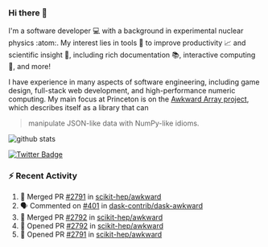### Hi there 👋 

I'm a software developer 💻 with a background in experimental nuclear physics :atom:. My interest lies in tools :wrench: to improve productivity :chart_with_upwards_trend: and scientific insight :telescope:, including rich documentation 📚, interactive computing 🧮, and more! 

I have experience in many aspects of software engineering, including game design, full-stack web development, and high-performance numeric computing. My main focus at Princeton is on the [Awkward Array project](awkward-array.org/), which describes itself as a library that can 
> manipulate JSON-like data with NumPy-like idioms.

![github stats](https://github-readme-stats.vercel.app/api?username=agoose77&show_icons=true&hide_rank=true&hide_title=true&bg_color=30,e76445,904e95&text_color=efe3ec&icon_color=efe3ec)
<!--
**agoose77/agoose77** is a ✨ _special_ ✨ repository because its `README.md` (this file) appears on your GitHub profile.

Here are some ideas to get you started:

- 🔭 I’m currently working on ...
- 🌱 I’m currently learning ...
- 👯 I’m looking to collaborate on ...
- 🤔 I’m looking for help with ...
- 💬 Ask me about ...
- 📫 How to reach me: ...
- 😄 Pronouns: ...
- ⚡ Fun fact: ...
-->

[![Twitter Badge](https://img.shields.io/twitter/follow/agoose77?style=flat-square&logo=Twitter&logoColor=white&color=cornflowerblue)](https://twitter.com/agoose77)

### :zap: Recent Activity

<!--START_SECTION:activity-->
1. 🎉 Merged PR [#2791](https://github.com/scikit-hep/awkward/pull/2791) in [scikit-hep/awkward](https://github.com/scikit-hep/awkward)
2. 🗣 Commented on [#401](https://github.com/dask-contrib/dask-awkward/pull/401#issuecomment-1789651603) in [dask-contrib/dask-awkward](https://github.com/dask-contrib/dask-awkward)
3. 🎉 Merged PR [#2792](https://github.com/scikit-hep/awkward/pull/2792) in [scikit-hep/awkward](https://github.com/scikit-hep/awkward)
4. 💪 Opened PR [#2792](https://github.com/scikit-hep/awkward/pull/2792) in [scikit-hep/awkward](https://github.com/scikit-hep/awkward)
5. 💪 Opened PR [#2791](https://github.com/scikit-hep/awkward/pull/2791) in [scikit-hep/awkward](https://github.com/scikit-hep/awkward)
<!--END_SECTION:activity-->
